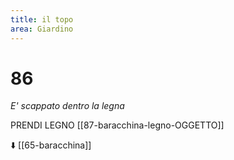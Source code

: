 ```yaml
---
title: il topo
area: Giardino
---
```

# 86
_E' scappato dentro la legna_

PRENDI LEGNO [[87-baracchina-legno-OGGETTO]]

⬇️ [[65-baracchina]]
